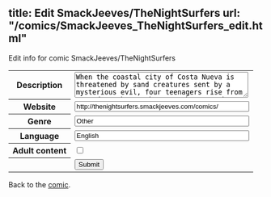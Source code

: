 title: Edit SmackJeeves/TheNightSurfers
url: "/comics/SmackJeeves_TheNightSurfers_edit.html"
---
Edit info for comic SmackJeeves/TheNightSurfers

<form name="comic" action="http://gaepostmail.appspot.com/comic/" method="post">
<table class="comicinfo">
<tr>
<th>Description</th><td><textarea name="description" cols="40" rows="3">When the coastal city of Costa Nueva is threatened by sand creatures sent by a mysterious evil, four teenagers rise from tragedy to become heroes. They are The Night Surfers. Read it here at Smack Jeeves, or get even more content and the most recent updates at thenightsurfers.com!</textarea></td>
</tr>
<tr>
<th>Website</th><td><input type="text" name="url" value="http://thenightsurfers.smackjeeves.com/comics/" size="40"/></td>
</tr>
<tr>
<th>Genre</th><td><input type="text" name="genre" value="Other" size="40"/></td>
</tr>
<tr>
<th>Language</th><td><input type="text" name="language" value="English" size="40"/></td>
</tr>
<tr>
<th>Adult content</th><td><input type="checkbox" name="adult" value="adult" /></td>
</tr>
<tr>
<th></th><td>
<input type="hidden" name="comic" value="SmackJeeves_TheNightSurfers" />
<input type="submit" name="submit" value="Submit" />
</td>
</tr>
</table>
</form>

Back to the [comic](SmackJeeves_TheNightSurfers.html).
